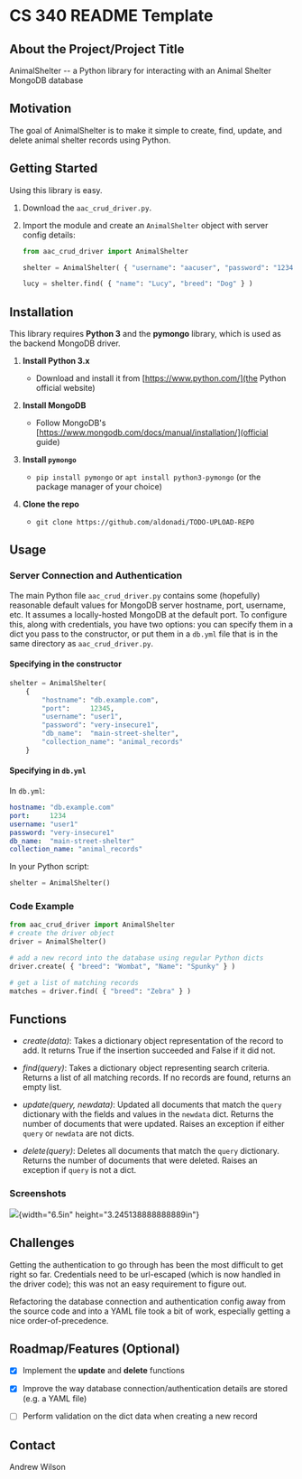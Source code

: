 # CS 340 README Template

## About the Project/Project Title

AnimalShelter -- a Python library for interacting with an Animal Shelter
MongoDB database

## Motivation

The goal of AnimalShelter is to make it simple to create, find, update,
and delete animal shelter records using Python.

## Getting Started

Using this library is easy.

1. Download the `aac_crud_driver.py`.

2. Import the module and create an `AnimalShelter` object with server 
   config details:

    ```python
    from aac_crud_driver import AnimalShelter

    shelter = AnimalShelter( { "username": "aacuser", "password": "123456" } )

    lucy = shelter.find( { "name": "Lucy", "breed": "Dog" } )
    ```

## Installation

This library requires **Python 3** and the **pymongo** library, which is
used as the backend MongoDB driver.

1. **Install Python 3.x**
   * Download and install it from [https://www.python.com/](the Python official website)

2. **Install MongoDB**
   * Follow MongoDB's [https://www.mongodb.com/docs/manual/installation/](official guide)

3. **Install `pymongo`**
   * `pip install pymongo` or `apt install python3-pymongo` (or the package manager 
     of your choice)

4. **Clone the repo**
   * `git clone https://github.com/aldonadi/TODO-UPLOAD-REPO`

## Usage

### Server Connection and Authentication

The main Python file `aac_crud_driver.py` contains some (hopefully) reasonable default
values for MongoDB server hostname, port, username, etc. It assumes a locally-hosted 
MongoDB at the default port. To configure this, along with credentials, you have two 
options: you can specify them in a dict you pass to the constructor, or put them in a
`db.yml` file that is in the same directory as `aac_crud_driver.py`. 

#### Specifying in the constructor

```python
shelter = AnimalShelter( 
    { 
        "hostname": "db.example.com", 
        "port":     12345,
        "username": "user1",
        "password": "very-insecure1",
        "db_name":  "main-street-shelter",
        "collection_name": "animal_records"
    }
```

#### Specifying in `db.yml`

In `db.yml`:
```yml
hostname: "db.example.com" 
port:     1234
username: "user1"
password: "very-insecure1"
db_name:  "main-street-shelter"
collection_name: "animal_records"
```

In your Python script:
```python
shelter = AnimalShelter()
```

### Code Example

```python
from aac_crud_driver import AnimalShelter
# create the driver object
driver = AnimalShelter()

# add a new record into the database using regular Python dicts
driver.create( { "breed": "Wombat", "Name": "Spunky" } )

# get a list of matching records
matches = driver.find( { "breed": "Zebra" } )
```

## Functions

* *create(data)*: Takes a dictionary object representation
  of the record to add. It returns True if the insertion succeeded and
  False if it did not.

* *find(query)*: Takes a dictionary object representing search criteria.
  Returns a list of all matching records. If no records are found,
  returns an empty list.

* *update(query, newdata)*: Updated all documents that match the `query`
  dictionary with the fields and values in the `newdata` dict. Returns
  the number of documents that were updated. Raises an exception if
  either `query` or `newdata` are not dicts.

* *delete(query)*: Deletes all documents that match the `query`
  dictionary. Returns the number of documents that were deleted. Raises
  an exception if `query` is not a dict.

### Screenshots

![](media/image1.png){width="6.5in" height="3.245138888888889in"}

## Challenges

Getting the authentication to go through has been the most difficult to
get right so far. Credentials need to be url-escaped (which is now
handled in the driver code); this was not an easy requirement to figure
out.

Refactoring the database connection and authentication config away from
the source code and into a YAML file took a bit of work, especially
getting a nice order-of-precedence.

## Roadmap/Features (Optional)

- [X] Implement the **update** and **delete** functions

- [X] Improve the way database connection/authentication details are
      stored (e.g. a YAML file)

- [ ] Perform validation on the dict data when creating a new record

## Contact

Andrew Wilson
